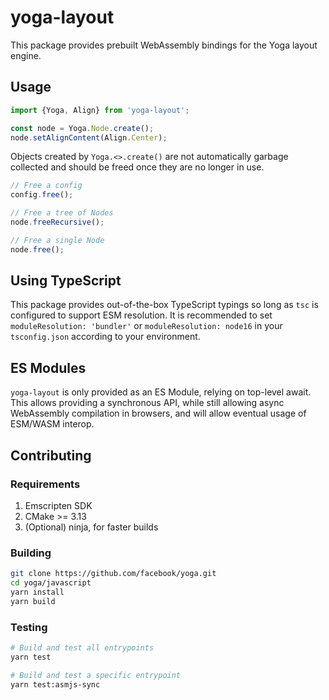 # yoga-layout

This package provides prebuilt WebAssembly bindings for the Yoga layout engine.

## Usage

```ts
import {Yoga, Align} from 'yoga-layout';

const node = Yoga.Node.create();
node.setAlignContent(Align.Center);
```

Objects created by `Yoga.<>.create()` are not automatically garbage collected and should be freed once they are no longer in use.

```ts
// Free a config
config.free();

// Free a tree of Nodes
node.freeRecursive();

// Free a single Node
node.free();
```

## Using TypeScript

This package provides out-of-the-box TypeScript typings so long as `tsc` is configured to support ESM resolution. It is recommended to set `moduleResolution: 'bundler'` or `moduleResolution: node16` in your `tsconfig.json` according to your environment.

## ES Modules

`yoga-layout` is only provided as an ES Module, relying on top-level await. This allows providing a synchronous API, while still allowing async WebAssembly compilation in browsers, and will allow eventual usage of ESM/WASM interop.

## Contributing

### Requirements

1. Emscripten SDK
1. CMake >= 3.13
1. (Optional) ninja, for faster builds

### Building

```bash
git clone https://github.com/facebook/yoga.git
cd yoga/javascript
yarn install
yarn build
```

### Testing

```bash
# Build and test all entrypoints
yarn test

# Build and test a specific entrypoint
yarn test:asmjs-sync
```
